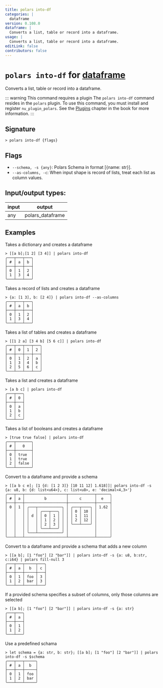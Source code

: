 ```yaml
---
title: polars into-df
categories: |
  dataframe
version: 0.108.0
dataframe: |
  Converts a list, table or record into a dataframe.
usage: |
  Converts a list, table or record into a dataframe.
editLink: false
contributors: false
---
```

<!-- This file is automatically generated. Please edit the command in https://github.com/nushell/nushell instead. -->

# `polars into-df` for [dataframe](/commands/categories/dataframe.md)

<div class='command-title'>Converts a list, table or record into a dataframe.</div>

::: warning This command requires a plugin
The `polars into-df` command resides in the `polars` plugin.
To use this command, you must install and register `nu_plugin_polars`.
See the [Plugins](/book/plugins.html) chapter in the book for more information.
:::


## Signature

```> polars into-df {flags} ```

## Flags

 -  `--schema, -s {any}`: Polars Schema in format [{name: str}].
 -  `--as-columns, -c`: When input shape is record of lists, treat each list as column values.


## Input/output types:

| input | output           |
| ----- | ---------------- |
| any   | polars_dataframe |
## Examples

Takes a dictionary and creates a dataframe
```nu
> [[a b];[1 2] [3 4]] | polars into-df
╭───┬───┬───╮
│ # │ a │ b │
├───┼───┼───┤
│ 0 │ 1 │ 2 │
│ 1 │ 3 │ 4 │
╰───┴───┴───╯

```

Takes a record of lists and creates a dataframe
```nu
> {a: [1 3], b: [2 4]} | polars into-df --as-columns
╭───┬───┬───╮
│ # │ a │ b │
├───┼───┼───┤
│ 0 │ 1 │ 2 │
│ 1 │ 3 │ 4 │
╰───┴───┴───╯

```

Takes a list of tables and creates a dataframe
```nu
> [[1 2 a] [3 4 b] [5 6 c]] | polars into-df
╭───┬───┬───┬───╮
│ # │ 0 │ 1 │ 2 │
├───┼───┼───┼───┤
│ 0 │ 1 │ 2 │ a │
│ 1 │ 3 │ 4 │ b │
│ 2 │ 5 │ 6 │ c │
╰───┴───┴───┴───╯

```

Takes a list and creates a dataframe
```nu
> [a b c] | polars into-df
╭───┬───╮
│ # │ 0 │
├───┼───┤
│ 0 │ a │
│ 1 │ b │
│ 2 │ c │
╰───┴───╯

```

Takes a list of booleans and creates a dataframe
```nu
> [true true false] | polars into-df
╭───┬───────╮
│ # │   0   │
├───┼───────┤
│ 0 │ true  │
│ 1 │ true  │
│ 2 │ false │
╰───┴───────╯

```

Convert to a dataframe and provide a schema
```nu
> [[a b c e]; [1 {d: [1 2 3]} [10 11 12] 1.618]]| polars into-df -s {a: u8, b: {d: list<u64>}, c: list<u8>, e: 'decimal<4,3>'}
╭───┬───┬───────────────────┬────────────┬──────╮
│ # │ a │         b         │     c      │  e   │
├───┼───┼───────────────────┼────────────┼──────┤
│ 0 │ 1 │ ╭───┬───────────╮ │ ╭───┬────╮ │ 1.62 │
│   │   │ │   │ ╭───┬───╮ │ │ │ 0 │ 10 │ │      │
│   │   │ │ d │ │ 0 │ 1 │ │ │ │ 1 │ 11 │ │      │
│   │   │ │   │ │ 1 │ 2 │ │ │ │ 2 │ 12 │ │      │
│   │   │ │   │ │ 2 │ 3 │ │ │ ╰───┴────╯ │      │
│   │   │ │   │ ╰───┴───╯ │ │            │      │
│   │   │ ╰───┴───────────╯ │            │      │
╰───┴───┴───────────────────┴────────────┴──────╯

```

Convert to a dataframe and provide a schema that adds a new column
```nu
> [[a b]; [1 "foo"] [2 "bar"]] | polars into-df -s {a: u8, b:str, c:i64} | polars fill-null 3
╭───┬───┬─────┬───╮
│ # │ a │  b  │ c │
├───┼───┼─────┼───┤
│ 0 │ 1 │ foo │ 3 │
│ 1 │ 2 │ bar │ 3 │
╰───┴───┴─────┴───╯

```

If a provided schema specifies a subset of columns, only those columns are selected
```nu
> [[a b]; [1 "foo"] [2 "bar"]] | polars into-df -s {a: str}
╭───┬───╮
│ # │ a │
├───┼───┤
│ 0 │ 1 │
│ 1 │ 2 │
╰───┴───╯

```

Use a predefined schama
```nu
> let schema = {a: str, b: str}; [[a b]; [1 "foo"] [2 "bar"]] | polars into-df -s $schema
╭───┬───┬─────╮
│ # │ a │  b  │
├───┼───┼─────┤
│ 0 │ 1 │ foo │
│ 1 │ 2 │ bar │
╰───┴───┴─────╯

```
